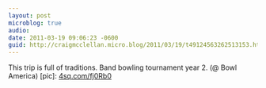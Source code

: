 ```yaml
---
layout: post
microblog: true
audio: 
date: 2011-03-19 09:06:23 -0600
guid: http://craigmcclellan.micro.blog/2011/03/19/t49124563262513153.html
---
```

This trip is full of traditions. Band bowling tournament year 2. (@ Bowl America) [pic]: [4sq.com/fj0Rb0](http://4sq.com/fj0Rb0)
